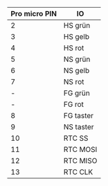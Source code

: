 | Pro micro PIN | IO        |
| ------------- | --------- |
| 2             | HS grün   |
| 3             | HS gelb   |
| 4             | HS rot    |
| 5             | NS grün   |
| 6             | NS gelb   |
| 7             | NS rot    |
| -             | FG grün   |
| -             | FG rot    |
| 8             | FG taster |
| 9             | NS taster |
| 10            | RTC SS    |
| 11            | RTC MOSI  |
| 12            | RTC MISO  |
| 13            | RTC CLK   |